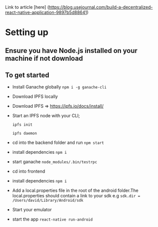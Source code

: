 
Link to article [here] (https://blog.usejournal.com/build-a-decentralized-react-native-application-9897b5d88641)

# Setting up 



## Ensure you have Node.js installed on your machine if not download

## To get started
* Install  Ganache globally
        ```npm i -g ganache-cli```

* Download IPFS locally 
     
        
* Download IPFS => https://ipfs.io/docs/install/

* Start an IPFS node with your CLI;

    ```
    ipfs init 
    ```

    ```
    ipfs daemon 
    ```
* cd into the backend folder and run
    ```npm start ```

* install dependencies
    ``` npm i ```
    
* start ganache 
    ```node_modules/.bin/testrpc```

* cd into frontend

* install dependencies
    ``` npm i ```
    
* Add  a local.properties file in the root of the android folder.The local.properties should contain  a link to your sdk e.g
    ```sdk.dir = /Users/david/Library/Android/sdk```
    
* Start your emulator

* start the app
    ```react-native run-android```

